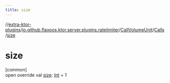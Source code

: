 ```yaml
---
title: size
---
```


//[extra-ktor-plugins](../../../../index.md)/[io.github.flaxoos.ktor.server.plugins.ratelimiter](../../index.md)/[CallVolumeUnit](../index.md)/[Calls](index.md)/[size](size.md)

# size

[common]\
open override val [size](size.md): [Int](https://kotlinlang.org/api/latest/jvm/stdlib/kotlin/-int/index.md) = 1




